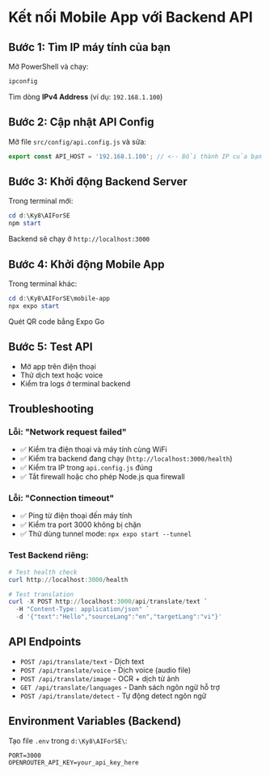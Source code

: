 # Kết nối Mobile App với Backend API

## Bước 1: Tìm IP máy tính của bạn

Mở PowerShell và chạy:
```powershell
ipconfig
```

Tìm dòng **IPv4 Address** (ví dụ: `192.168.1.100`)

## Bước 2: Cập nhật API Config

Mở file `src/config/api.config.js` và sửa:
```javascript
export const API_HOST = '192.168.1.100'; // <-- Đổi thành IP của bạn
```

## Bước 3: Khởi động Backend Server

Trong terminal mới:
```powershell
cd d:\Ky8\AIForSE
npm start
```

Backend sẽ chạy ở `http://localhost:3000`

## Bước 4: Khởi động Mobile App

Trong terminal khác:
```powershell
cd d:\Ky8\AIForSE\mobile-app
npx expo start
```

Quét QR code bằng Expo Go

## Bước 5: Test API

- Mở app trên điện thoại
- Thử dịch text hoặc voice
- Kiểm tra logs ở terminal backend

## Troubleshooting

### Lỗi: "Network request failed"
- ✅ Kiểm tra điện thoại và máy tính cùng WiFi
- ✅ Kiểm tra backend đang chạy (`http://localhost:3000/health`)
- ✅ Kiểm tra IP trong `api.config.js` đúng
- ✅ Tắt firewall hoặc cho phép Node.js qua firewall

### Lỗi: "Connection timeout"
- ✅ Ping từ điện thoại đến máy tính
- ✅ Kiểm tra port 3000 không bị chặn
- ✅ Thử dùng tunnel mode: `npx expo start --tunnel`

### Test Backend riêng:
```powershell
# Test health check
curl http://localhost:3000/health

# Test translation
curl -X POST http://localhost:3000/api/translate/text `
  -H "Content-Type: application/json" `
  -d '{"text":"Hello","sourceLang":"en","targetLang":"vi"}'
```

## API Endpoints

- `POST /api/translate/text` - Dịch text
- `POST /api/translate/voice` - Dịch voice (audio file)
- `POST /api/translate/image` - OCR + dịch từ ảnh
- `GET /api/translate/languages` - Danh sách ngôn ngữ hỗ trợ
- `POST /api/translate/detect` - Tự động detect ngôn ngữ

## Environment Variables (Backend)

Tạo file `.env` trong `d:\Ky8\AIForSE\`:
```
PORT=3000
OPENROUTER_API_KEY=your_api_key_here
```
